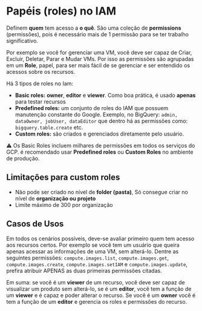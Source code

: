 # Papéis (roles) no IAM

Definem **quem** tem acesso a **o quê**. São uma coleção de **permissions** (permissões), pois é necessário mais de 1 permissão para se ter trabalho significativo.

Por exemplo se você for gerenciar uma VM, você deve ser capaz de Criar, Excluir, Deletar, Parar e Mudar VMs. Por isso as permissões são agrupadas em um **Role**, papel, para ser mais fácil de se gerenciar e ser entendido os acessos sobre os recursos.

Há 3 tipos de roles no Iam:

- **Basic roles:** **owner**, **editor** e **viewer**. Como boa prática, é usado **apenas** para testar recursos
- **Predefined roles:** um conjunto de roles do IAM que possuem manutenção constante do Google. Exemplo, no BigQuery: `admin, dataOwner, jobUser, dataEditor` que dentro há as permissões como: `bigquery.table.create` etc.
- **Custom roles:** são criados e gerenciados diretamente pelo usuário.

⚠ Os Basic Roles incluem milhares de permissões em todos os serviços do GCP. é recomendado usar **Predefined roles** ou **Custom Roles** no ambiente de produção.

## Limitações para custom roles

- Não pode ser criado no nível de **folder (pasta)**, Só consegue criar no nível de **organização ou projeto**
- Limite máximo de 300 por organização

## Casos de Usos

Em todos os cenários possíveis, deve-se avaliar primeiro quem tem acesso aos recursos certos. Por exemplo se você tem um usuário que queira apenas acessar as informações de uma VM, sem alterá-lo. Dentre as seguintes permissões: `compute.images.list`, `compute.images.get`, `compute.images.create`, `compute.images.setIAM` e `compute.images.update`, prefira atribuir APENAS as duas primeiras permissões citadas.

Em suma: se você é um **viewer** de um recurso, você deve ser capaz de visualizar um produto sem alterá-lo, se é um **editor**, você tem a função de um **viewer** e é capaz e poder alterar o recurso. Se você é um **owner** você é tem a função de um **editor** e gerencia os roles e permissões do recurso.

